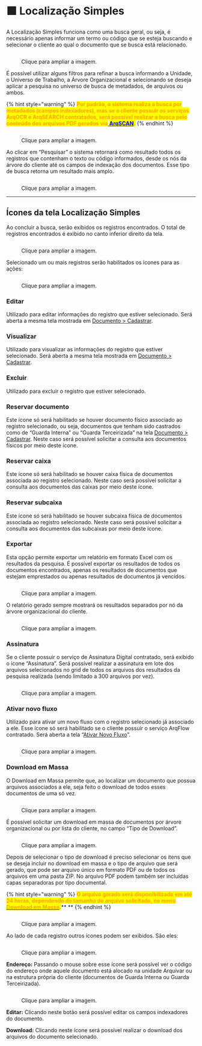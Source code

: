 # 🟩 Localização Simples

A Localização Simples funciona como uma busca geral, ou seja, é necessário apenas informar um termo ou código que se esteja buscando e selecionar o cliente ao qual o documento que se busca está relacionado. &#x20;

<figure><img src="../.gitbook/assets/image (1).png" alt=""><figcaption><p>Clique para ampliar a imagem.</p></figcaption></figure>

É possível utilizar alguns filtros para refinar a busca informando a Unidade, o Universo de Trabalho, a Árvore Organizacional e selecionando se deseja aplicar a pesquisa no universo de busca de metadados, de arquivos ou ambos.   &#x20;

{% hint style="warning" %}
<mark style="color:orange;">**Por padrão, o sistema realiza a busca por metadados (campos indexadores), mas se o cliente possuir os serviços ArqOCR e ArqSEARCH contratados, será possível realizar a busca pelo conteúdo dos arquivos PDF gerados via**</mark>[ <mark style="color:blue;">**ArqSCAN**</mark>](explorar/modulo-arqscan.md)<mark style="color:orange;">**.**</mark>
{% endhint %}

<figure><img src="../.gitbook/assets/image (1) (1).png" alt=""><figcaption><p>Clique para ampliar a imagem.</p></figcaption></figure>

Ao clicar em “Pesquisar” o sistema retornará como resultado todos os registros que contenham o texto ou código informados, desde os nós da árvore do cliente até os campos de indexação dos documentos. Esse tipo de busca retorna um resultado mais amplo. &#x20;

<figure><img src="../.gitbook/assets/image (2).png" alt=""><figcaption><p>Clique para ampliar a imagem.</p></figcaption></figure>

***

## Ícones da tela Localização Simples&#x20;

Ao concluir a busca, serão exibidos os registros encontrados. O total de registros encontrados é exibido no canto inferior direito da tela. &#x20;

<figure><img src="../.gitbook/assets/image (3).png" alt=""><figcaption><p>Clique para ampliar a imagem.</p></figcaption></figure>

Selecionado um ou mais registros serão habilitados os ícones para as ações:&#x20;

<figure><img src="../.gitbook/assets/image (4).png" alt=""><figcaption><p>Clique para ampliar a imagem.</p></figcaption></figure>

### Editar&#x20;

Utilizado para editar informações do registro que estiver selecionado. Será aberta a mesma tela mostrada em [Documento > Cadastrar](cadastrar.md).&#x20;

### Visualizar&#x20;

Utilizado para visualizar as informações do registro que estiver selecionado. Será aberta a mesma tela mostrada em [Documento > Cadastrar](cadastrar.md).&#x20;

### Excluir&#x20;

Utilizado para excluir o registro que estiver selecionado.&#x20;

### Reservar documento&#x20;

Este ícone só será habilitado se houver documento físico associado ao registro selecionado, ou seja, documentos que tenham sido castrados como de “Guarda Interna” ou “Guarda Terceirizada” na tela [Documento > Cadastrar](cadastrar.md). Neste caso será possível solicitar a consulta aos documentos físicos por meio deste ícone.&#x20;

### Reservar caixa&#x20;

Este ícone só será habilitado se houver caixa física de documentos associada ao registro selecionado. Neste caso será possível solicitar a consulta aos documentos das caixas por meio deste ícone.&#x20;

### Reservar subcaixa&#x20;

Este ícone só será habilitado se houver subcaixa física de documentos associada ao registro selecionado. Neste caso será possível solicitar a consulta aos documentos das subcaixas por meio deste ícone.&#x20;

### Exportar&#x20;

Esta opção permite exportar um relatório em formato Excel com os resultados da pesquisa. É possível exportar os resultados de todos os documentos encontrados, apenas os resultados de documentos que estejam emprestados ou apenas resultados de documentos já vencidos.&#x20;

<figure><img src="../.gitbook/assets/image (5).png" alt=""><figcaption><p>Clique para ampliar a imagem.</p></figcaption></figure>

O relatório gerado sempre mostrará os resultados separados por nó da árvore organizacional do cliente.&#x20;

<figure><img src="../.gitbook/assets/image (6).png" alt=""><figcaption><p>Clique para ampliar a imagem.</p></figcaption></figure>

### Assinatura&#x20;

Se o cliente possuir o serviço de Assinatura Digital contratado, será exibido o ícone “Assinatura”. Será possível realizar a assinatura em lote dos arquivos selecionados no grid de todos os arquivos dos resultados da pesquisa realizada (sendo limitado a 300 arquivos por vez).&#x20;

<figure><img src="../.gitbook/assets/image (7).png" alt=""><figcaption><p>Clique para ampliar a imagem.</p></figcaption></figure>

### Ativar novo fluxo&#x20;

Utilizado para ativar um novo fluxo com o registro selecionado já associado a ele. Esse ícone só será habilitado se o cliente possuir o serviço ArqFlow contratado. Será aberta a tela “[Ativar Novo Fluxo](localizacao-simples.md#ativar-novo-fluxo)”.&#x20;

<figure><img src="../.gitbook/assets/image (8).png" alt=""><figcaption><p>Clique para ampliar a imagem.</p></figcaption></figure>

### Download em Massa&#x20;

O Download em Massa permite que, ao localizar um documento que possua arquivos associados a ele, seja feito o download de todos esses documentos de uma só vez. &#x20;

<figure><img src="../.gitbook/assets/image (9).png" alt=""><figcaption><p>Clique para ampliar a imagem.</p></figcaption></figure>

É possível solicitar um download em massa de documentos por árvore organizacional ou por lista do cliente, no campo “Tipo de Download”.&#x20;

<figure><img src="../.gitbook/assets/image (10).png" alt=""><figcaption><p>Clique para ampliar a imagem.</p></figcaption></figure>

Depois de selecionar o tipo de download é preciso selecionar os itens que se deseja incluir no download em massa e o tipo de arquivo que será gerado, que pode ser arquivo único em formato PDF ou de todos os arquivos em uma pasta ZIP. No arquivo PDF podem também ser incluídas capas separadoras por tipo documental.  &#x20;

{% hint style="warning" %}
<mark style="color:orange;">**O arquivo gerado será disponibilizado em até 24 horas, dependendo do tamanho do arquivo solicitado, no menu**</mark> [<mark style="color:orange;">**Download em Massa**</mark>](download-em-massa.md)<mark style="color:orange;">**.**</mark>**  **&#x20;
{% endhint %}

<figure><img src="../.gitbook/assets/image (11).png" alt=""><figcaption><p>Clique para ampliar a imagem.</p></figcaption></figure>

Ao lado de cada registro outros ícones podem ser exibidos. São eles:&#x20;

<figure><img src="../.gitbook/assets/image (12).png" alt=""><figcaption><p>Clique para ampliar a imagem.</p></figcaption></figure>

**Endereço:** Passando o mouse sobre esse ícone será possível ver o código do endereço onde aquele documento está alocado na unidade Arquivar ou na estrutura própria do cliente (documentos de Guarda Interna ou Guarda Terceirizada).&#x20;

<figure><img src="../.gitbook/assets/image (13).png" alt=""><figcaption><p>Clique para ampliar a imagem.</p></figcaption></figure>

**Editar:** Clicando neste botão será possível editar os campos indexadores do documento.&#x20;

**Download:** Clicando neste ícone será possível realizar o download dos arquivos do documento selecionado.&#x20;
